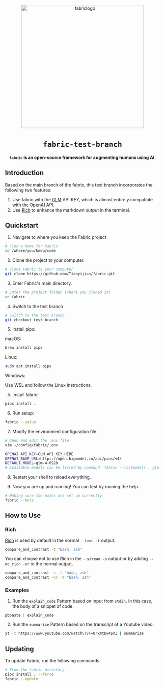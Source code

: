 <div align="center">

<img src="./images/fabric-logo-gif.gif" alt="fabriclogo" width="400" height="400"/>

# `fabric-test-branch`

<p class="align center">
<h4><code>fabric</code> is an open-source framework for augmenting humans using AI.</h4>
</p>

</div>


## Introduction
Based on the main branch of the fabric, this test branch incorporates the following two features:

1. Use fabric with the [GLM](https://open.bigmodel.cn/) API KEY, which is almost entirely compatible with the OpenAI API.
2. Use [Rich](https://github.com/Textualize/rich) to enhance the markdown output in the terminal.

## Quickstart


1. Navigate to where you keep the Fabric project

```bash
# Find a home for Fabric
cd /where/you/keep/code
```

2. Clone the project to your computer.

```bash
# Clone Fabric to your computer
git clone https://github.com/Tianyijian/fabric.git
```

3. Enter Fabric's main directory.

```bash
# Enter the project folder (where you cloned it)
cd fabric
```

4. Switch to the test branch

```bash
# Switch to the test branch
git checkout test_branch
```

5. Install pipx:

macOS:

```bash
brew install pipx
```

Linux:

```bash
sudo apt install pipx
```

Windows:

Use WSL and follow the Linux instructions.

5. Install fabric:

```bash
pipx install .
```

6. Run setup:

```bash
fabric --setup
```

7. Modify the environment configuration file:

```bash
# Open and edit the .env file
vim ~/config/fabric/.env

OPENAI_API_KEY=GLM_API_KEY_HERE
OPENAI_BASE_URL=https://open.bigmodel.cn/api/paas/v4/
DEFAULT_MODEL=glm-4-0520
# Available models can be listed by command `fabric --listmodels`. glm-4-0520 and glm-4-airx are recommended.
``` 
8. Restart your shell to reload everything.

9.  Now you are up and running! You can test by running the help.

```bash
# Making sure the paths are set up correctly
fabric --help
```

## How to Use
### Rich

[Rich](https://github.com/Textualize/rich) is used by default in the normal `--text -t` output.
```bash
compare_and_contrast -t "bash, zsh"
``` 
You can choose not to use Rich in the `--stream -s` output or by adding `--no_rich -nr` to the normal output.
```bash
compare_and_contrast -s -t "bash, zsh"
compare_and_contrast -nr -t "bash, zsh"
``` 
### Examples
1. Run the `explain_code` Pattern based on input from `stdin`. In this case, the body of a snippet of code.

```bash
pbpaste | explain_code
```
2. Run the `summarize` Pattern based on the transcript of a Youtube video.
```bash
yt -t https://www.youtube.com/watch\?v\=OrxmtDw4pVI | summarize
``` 

## Updating

To update Fabric, run the following commands.

```bash
# From the fabric directory
pipx install . --force
fabric --update
```